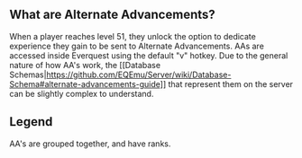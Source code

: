 ## What are Alternate Advancements?
When a player reaches level 51, they unlock the option to dedicate experience they gain to be sent to Alternate Advancements. AAs are accessed inside Everquest using the default "v" hotkey. Due to the general nature of how AA's work, the [[Database Schemas|https://github.com/EQEmu/Server/wiki/Database-Schema#alternate-advancements-guide]] that represent them on the server can be slightly complex to understand.

## Legend
AA's are grouped together, and have ranks.

